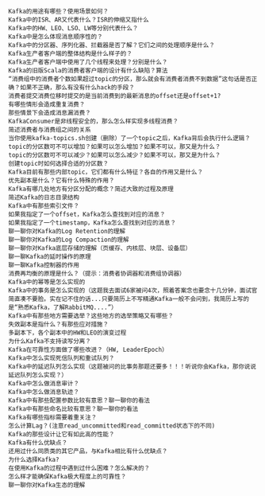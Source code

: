    Kafka的用途有哪些？使用场景如何？
    Kafka中的ISR、AR又代表什么？ISR的伸缩又指什么
    Kafka中的HW、LEO、LSO、LW等分别代表什么？
    Kafka中是怎么体现消息顺序性的？
    Kafka中的分区器、序列化器、拦截器是否了解？它们之间的处理顺序是什么？
    Kafka生产者客户端的整体结构是什么样子的？
    Kafka生产者客户端中使用了几个线程来处理？分别是什么？
    Kafka的旧版Scala的消费者客户端的设计有什么缺陷？算法
    “消费组中的消费者个数如果超过topic的分区，那么就会有消费者消费不到数据”这句话是否正确？如果不正确，那么有没有什么hack的手段？
    消费者提交消费位移时提交的是当前消费到的最新消息的offset还是offset+1?
    有哪些情形会造成重复消费？
    那些情景下会造成消息漏消费？
    KafkaConsumer是非线程安全的，那么怎么样实现多线程消费？
    简述消费者与消费组之间的关系
    当你使用kafka-topics.sh创建（删除）了一个topic之后，Kafka背后会执行什么逻辑？
    topic的分区数可不可以增加？如果可以怎么增加？如果不可以，那又是为什么？
    topic的分区数可不可以减少？如果可以怎么减少？如果不可以，那又是为什么？
    创建topic时如何选择合适的分区数？
    Kafka目前有那些内部topic，它们都有什么特征？各自的作用又是什么？
    优先副本是什么？它有什么特殊的作用？
    Kafka有哪几处地方有分区分配的概念？简述大致的过程及原理
    简述Kafka的日志目录结构
    Kafka中有那些索引文件？
    如果我指定了一个offset，Kafka怎么查找到对应的消息？
    如果我指定了一个timestamp，Kafka怎么查找到对应的消息？
    聊一聊你对Kafka的Log Retention的理解
    聊一聊你对Kafka的Log Compaction的理解
    聊一聊你对Kafka底层存储的理解（页缓存、内核层、块层、设备层）
    聊一聊Kafka的延时操作的原理
    聊一聊Kafka控制器的作用
    消费再均衡的原理是什么？（提示：消费者协调器和消费组协调器）
    Kafka中的幂等是怎么实现的
    Kafka中的事务是怎么实现的（这题我去面试6家被问4次，照着答案念也要念十几分钟，面试官简直凑不要脸。实在记不住的话...只要简历上不写精通Kafka一般不会问到，我简历上写的是“熟悉Kafka，了解RabbitMQ....”）
    Kafka中有那些地方需要选举？这些地方的选举策略又有哪些？
    失效副本是指什么？有那些应对措施？
    多副本下，各个副本中的HW和LEO的演变过程
    为什么Kafka不支持读写分离？
    Kafka在可靠性方面做了哪些改进？（HW, LeaderEpoch）
    Kafka中怎么实现死信队列和重试队列？
    Kafka中的延迟队列怎么实现（这题被问的比事务那题还要多！！！听说你会Kafka，那你说说延迟队列怎么实现？）
    Kafka中怎么做消息审计？
    Kafka中怎么做消息轨迹？
    Kafka中有那些配置参数比较有意思？聊一聊你的看法
    Kafka中有那些命名比较有意思？聊一聊你的看法
    Kafka有哪些指标需要着重关注？
    怎么计算Lag？(注意read_uncommitted和read_committed状态下的不同)
    Kafka的那些设计让它有如此高的性能？
    Kafka有什么优缺点？
    还用过什么同质类的其它产品，与Kafka相比有什么优缺点？
    为什么选择Kafka?
    在使用Kafka的过程中遇到过什么困难？怎么解决的？
    怎么样才能确保Kafka极大程度上的可靠性？
    聊一聊你对Kafka生态的理解